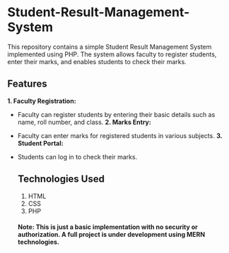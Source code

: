 # Student-Result-Management-System
This repository contains a simple Student Result Management System implemented using PHP. The system allows faculty to register students, enter their marks, and enables students to check their marks.

## Features
**1. Faculty Registration:**
- Faculty can register students by entering their basic details such as name, roll number, and class.
**2. Marks Entry:**
- Faculty can enter marks for registered students in various subjects.
**3. Student Portal:**
- Students can log in to check their marks.

  ## Technologies Used
  1. HTML
  2. CSS
  3. PHP
 
  #### Note: This is just a basic implementation with no security or authorization. A full project is under development using MERN technologies.
